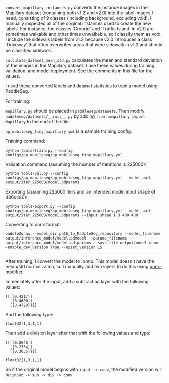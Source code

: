 `convert_mapillary_instances.py` converts the instance images in the Mapillary dataset (containing both v1.2 and v2.0) into the label images I need, consisting of 9 classes (including background, excluding void). I manually inspected all of the original instances used to create the new labels. For instance, the classes 'Ground' and 'Traffic Island' in v2.0 are sometimes walkable and other times unwalkable, so I classify them as void. I include the sidewalk labels from v1.2 because v2.0 introduces a class 'Driveway' that often overwrites areas that were sidewalk in v1.2 and should be classified sidewalk.

`calculate_dataset_mean_std.py` calculates the mean and standard deviation of the images in the Mapillary dataset. I use these values during training, validation, and model deployment. See the comments in this file for the values.

I used these converted labels and dataset statistics to train a model using PaddleSeg.

For training:

`mapillary.py` should be placed in `paddleseg/datasets`. Then modify `paddleseg/datasets/__init__.py` by adding `from .mapillary import Mapillary` to the end of the file.

`pp_mobileseg_tiny_mapillary.yml` is a sample training config.

Training command:

`python tools/train.py --config configs/pp_mobileseg/pp_mobileseg_tiny_mapillary.yml`

Validation command (assuming the number of iterations is 225000):

`python tools/val.py --config configs/pp_mobileseg/pp_mobileseg_tiny_mapillary.yml --model_path output/iter_225000/model.pdparams`

Exporting (assuming 225000 iters and an intended model input shape of 480x480):

`python tools/export.py --config configs/pp_mobileseg/pp_mobileseg_tiny_mapillary.yml --model_path output/iter_225000/model.pdparams --input_shape 1 3 480 480`

Converting to onnx format:

`paddle2onnx --model_dir path_to_PaddleSeg_repository --model_filename output/inference_model/model.pdmodel --params_filename output/inference_model/model.pdiparams --save_file output/model.onnx --enable_dev_version True --opset_version 15`

***

After training, I convert the model to .onnx. This model doesn't have the mean/std normalization, so I manually add two layers to do this using [onnx-modifier](https://github.com/ZhangGe6/onnx-modifier).

Immediately after the input, add a subtraction layer with the following values:
```
[[[[0.4217]]
  [[0.4606]]
  [[0.4720]]]]
```
And the following type:
```
float32[1,3,1,1]
```
Then add a division layer after that with the following values and type:
```
[[[[0.2646]]
  [[0.2754]]
  [[0.3035]]]]
```
```
float32[1,3,1,1]
```
So if the original model begins with `input -> conv`, the modified version will be `input -> sub -> div -> conv`.